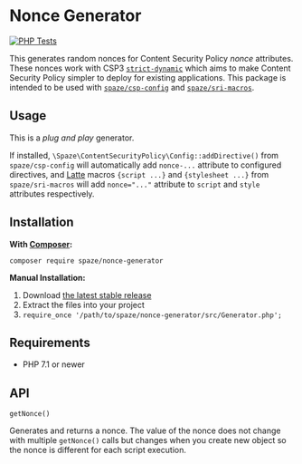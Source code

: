 # Nonce Generator

[![PHP Tests](https://github.com/spaze/nonce-generator/workflows/PHP%20Tests/badge.svg)](https://github.com/spaze/nonce-generator/actions?query=workflow%3A%22PHP+Tests%22)

This generates random nonces for Content Security Policy *nonce* attributes. These nonces work with CSP3 [`strict-dynamic`](https://w3c.github.io/webappsec-csp/#strict-dynamic-usage) which aims to make Content Security Policy simpler to deploy for existing applications. This package is intended to be used with [`spaze/csp-config`](https://github.com/spaze/csp-config) and [`spaze/sri-macros`](https://github.com/spaze/sri-macros).

## Usage

This is a *plug and play* generator.

If installed, `\Spaze\ContentSecurityPolicy\Config::addDirective()` from `spaze/csp-config` will automatically add `nonce-...` attribute to configured directives, and [Latte](https://latte.nette.org/) macros `{script ...}` and `{stylesheet ...}` from `spaze/sri-macros` will add `nonce="..."` attribute to `script` and `style` attributes respectively.

## Installation

**With [Composer](https://getcomposer.org):**

```
composer require spaze/nonce-generator
```

**Manual Installation:**

1. Download [the latest stable release](https://github.com/spaze/nonce-generator/releases/latest)
2. Extract the files into your project
3. `require_once '/path/to/spaze/nonce-generator/src/Generator.php';`

## Requirements

- PHP 7.1 or newer

## API

```
getNonce()
```

Generates and returns a nonce. The value of the nonce does not change with multiple `getNonce()` calls but changes when you create new object so the nonce is different for each script execution.
